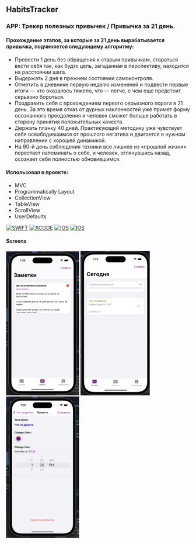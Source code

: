 ## HabitsTracker

### APP: Трекер полезных привычек / Привычка за 21 день.

#### Прохождение этапов, за которые за 21 день вырабатывается привычка, подчиняется следующему алгоритму: 
- Провести 1 день без обращения к старым привычкам, стараться вести себя так, как будто цель, загаданная в перспективу, находится на расстоянии шага.
- Выдержать 2 дня в прежнем состоянии самоконтроля.
- Отметить в дневнике первую неделю изменений и подвести первые итоги — что оказалось тяжело, что — легче, с чем еще предстоит серьезно бороться.
- Поздравить себя с прохождением первого серьезного порога в 21 день. За это время отказ от дурных наклонностей уже примет форму осознанного преодоления и человек сможет больше работать в сторону принятия положительных качеств.
- Держать планку 40 дней. Практикующий методику уже чувствует себя освободившимся от прошлого негатива и двигается в нужном направлении с хорошей динамикой.
- На 90-й день соблюдения техники все лишнее из «прошлой жизни» перестает напоминать о себе, и человек, оглянувшись назад, осознает себя полностью обновившимся.

#### Использовал в проекте:
- MVC
- Programmatically Layout
- CollectionView
- TableView
- ScrollView
- UserDefaults

<a href="">![SWIFT](https://img.shields.io/badge/-SWIFT-orange)</a>
<a href="">![XCODE](https://img.shields.io/badge/-XCODE-blueviolet)</a>
<a href="">![IOS](https://img.shields.io/badge/-iOS-blue)</a>
<a href="">![IOS](https://img.shields.io/badge/-UIkit-yellow)</a>


#### Screens

<div align="left">

  <img src="https://github.com/nu-shtosh/HabitsTracker/blob/main/Screens/notes.png" width="200"/>
  <img src="https://github.com/nu-shtosh/HabitsTracker/blob/main/Screens/today.png" width="190"/>
  <img src="https://github.com/nu-shtosh/HabitsTracker/blob/main/Screens/addedit.png" width="200"/>

</div>
